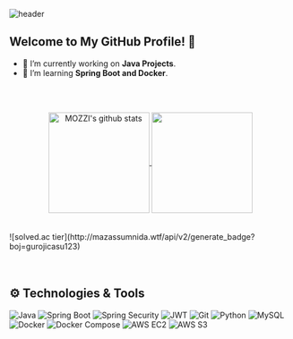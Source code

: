 ![header](https://capsule-render.vercel.app/api?type=waving&color=gradient&height=250&section=header&text=MOZZI_CODE&fontSize=90)


## Welcome to My GitHub Profile! 🚀

- 🔭 I’m currently working on **Java Projects**.
- 🌱 I’m learning **Spring Boot and Docker**.

<br><br>
<div align="center">
  <!-- GitHub Stats -->
  <a href="https://github.com/wlswnsdn">
    <img align="center" style="height:180px" src="https://github-readme-stats.vercel.app/api?username=wlswnsdn&show_icons=true&include_all_commits=true&theme=tokyonight&hide_border=true" alt="MOZZI's github stats" />
  </a>
  <!-- Most Used Languages -->
  <a href="https://github.com/wlswnsdn">
    <img align="center" style="height:180px" src="https://github-readme-stats.vercel.app/api/top-langs/?username=wlswnsdn&layout=compact&theme=tokyonight&hide_border=true" />
  </a>
</div>
<br><br>
![solved.ac tier](http://mazassumnida.wtf/api/v2/generate_badge?boj=gurojicasu123)
<br><br><br>

## ⚙️ Technologies & Tools

![Java](https://img.shields.io/badge/Java-007396?style=for-the-badge&logo=java&logoColor=white)
![Spring Boot](https://img.shields.io/badge/Spring%20Boot-6DB33F?style=for-the-badge&logo=springboot&logoColor=white)
![Spring Security](https://img.shields.io/badge/Spring%20Security-6DB33F?style=for-the-badge&logo=springsecurity&logoColor=white)
![JWT](https://img.shields.io/badge/JWT-000000?style=for-the-badge&logo=jsonwebtokens&logoColor=white)
![Git](https://img.shields.io/badge/Git-F05032?style=for-the-badge&logo=git&logoColor=white)
![Python](https://img.shields.io/badge/Python-3776AB?style=for-the-badge&logo=python&logoColor=white)
![MySQL](https://img.shields.io/badge/MySQL-4479A1?style=for-the-badge&logo=mysql&logoColor=white)
![Docker](https://img.shields.io/badge/Docker-2496ED?style=for-the-badge&logo=docker&logoColor=white)
![Docker Compose](https://img.shields.io/badge/Docker%20Compose-2496ED?style=for-the-badge&logo=docker&logoColor=white)
![AWS EC2](https://img.shields.io/badge/AWS%20EC2-FF9900?style=for-the-badge&logo=amazonaws&logoColor=white)
![AWS S3](https://img.shields.io/badge/AWS%20S3-569A31?style=for-the-badge&logo=amazons3&logoColor=white)


